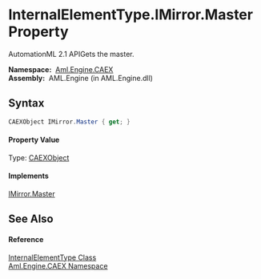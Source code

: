 InternalElementType.IMirror.Master Property
===========================================
AutomationML 2.1 APIGets the master.

  **Namespace:**  [Aml.Engine.CAEX][1]  
  **Assembly:**  AML.Engine (in AML.Engine.dll)

Syntax
------

```csharp
CAEXObject IMirror.Master { get; }
```

#### Property Value
Type: [CAEXObject][2]
#### Implements
[IMirror.Master][3]  


See Also
--------

#### Reference
[InternalElementType Class][4]  
[Aml.Engine.CAEX Namespace][1]  

[1]: ../README.md
[2]: ../CAEXObject/README.md
[3]: ../IMirror/Master.md
[4]: README.md
[5]: https://www.automationml.org
[6]: ../../icons/logoShade.png
